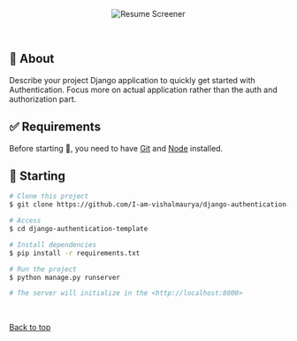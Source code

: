 <div align="center" id="top"> 
  <img src="./.github/app.gif" alt="Resume Screener" />

  &#xa0;
</div>


## :dart: About ##

Describe your project
Django application to quickly get started with Authentication. Focus more on actual application rather than the auth and authorization part.


## :white_check_mark: Requirements ##

Before starting :checkered_flag:, you need to have [Git](https://git-scm.com) and [Node](https://nodejs.org/en/) installed.

## :checkered_flag: Starting ##

```bash
# Clone this project
$ git clone https://github.com/I-am-vishalmaurya/django-authentication-template

# Access
$ cd django-authentication-template

# Install dependencies
$ pip install -r requirements.txt

# Run the project
$ python manage.py runserver

# The server will initialize in the <http://localhost:8000>
```

&#xa0;

<a href="#top">Back to top</a>
